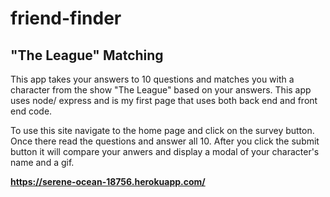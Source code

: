 # friend-finder

## "The League" Matching

This app takes your answers to 10 questions and matches you with a character from the show "The League" based on your answers.
This app uses node/ express and is my first page that uses both back end and front end code.

To use this site navigate to the home page and click on the survey button.
Once there read the questions and answer all 10.
After you click the submit button it will compare your anwers and display a modal of your character's name and a gif.


**https://serene-ocean-18756.herokuapp.com/** 
